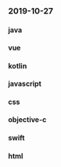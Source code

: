 ### 2019-10-27

#### java

#### vue

#### kotlin

#### javascript

#### css

#### objective-c

#### swift

#### html
